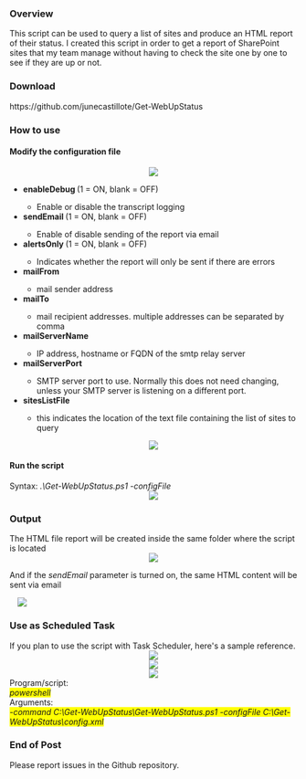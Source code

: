 <h3>
Overview</h3>
<div>
This script can be used to query a list of sites and produce an HTML report of their status. I created this script in order to get a report of SharePoint sites that my team manage without having to check the site one by one to see if they are up or not.</div>
<div>

</div>
<h3>
Download</h3>
<div>
https://github.com/junecastillote/Get-WebUpStatus</div>
<div>

</div>
<h3>
How to use</h3>
<h4>
Modify the configuration file</h4>
<div class="separator" style="clear: both; text-align: center;">
<a href="https://4.bp.blogspot.com/-IK6GWPEvTtw/XIKoGysGo5I/AAAAAAAAFcY/O18o46ePOPkTsC2hamjfHC50bpnGMEO3ACPcBGAYYCw/s1600/mRemoteNG_2019-03-09_01-35-53.png" imageanchor="1" style="display: inline !important; margin-left: 1em; margin-right: 1em; text-align: center;"><img border="0" data-original-height="255" data-original-width="500" src="https://4.bp.blogspot.com/-IK6GWPEvTtw/XIKoGysGo5I/AAAAAAAAFcY/O18o46ePOPkTsC2hamjfHC50bpnGMEO3ACPcBGAYYCw/s1600/mRemoteNG_2019-03-09_01-35-53.png" /></a></div>
<div>
</div>
<div>

</div>
<div>
<ul>
<li><b>enableDebug&nbsp;</b>(1 = ON, blank = OFF)</li>
<ul>
<li>Enable or disable the transcript logging</li>
</ul>
<li><b>sendEmail </b>(1 = ON, blank = OFF)</li>
<ul>
<li>Enable of disable sending of the report via email</li>
</ul>
<li><b>alertsOnly </b>(1 = ON, blank = OFF)</li>
<ul>
<li>Indicates whether the report will only be sent if there are errors</li>
</ul>
<li><b class="">mailFrom</b></li>
<ul>
<li>mail sender address</li>
</ul>
<li><b class="">mailTo</b></li>
<ul>
<li>mail recipient addresses. multiple addresses can be separated by comma</li>
</ul>
<li><b class="">mailServerName</b></li>
<ul>
<li>IP address, hostname or FQDN of the smtp&nbsp;relay server</li>
</ul>
<li><b class="">mailServerPort</b></li>
<ul>
<li>SMTP server port to use. Normally this does not need changing, unless your SMTP server is listening on a different port.</li>
</ul>
<li><b class="">sitesListFile</b></li>
<ul>
<li>this indicates the location of the text file containing the list of sites to query</li>
</ul>
</ul>
<div class="separator" style="clear: both; text-align: center;">
<a href="https://4.bp.blogspot.com/-Y5Bsfih5KIc/XIKsCL0-myI/AAAAAAAAFck/ABCR8gWbNVEyBg9CTk02T4A1ooNNcrc5wCPcBGAYYCw/s1600/mRemoteNG_2019-03-09_01-52-52.png" imageanchor="1" style="margin-left: 1em; margin-right: 1em;"><img border="0" data-original-height="123" data-original-width="298" src="https://4.bp.blogspot.com/-Y5Bsfih5KIc/XIKsCL0-myI/AAAAAAAAFck/ABCR8gWbNVEyBg9CTk02T4A1ooNNcrc5wCPcBGAYYCw/s1600/mRemoteNG_2019-03-09_01-52-52.png" /></a></div>
<div class="separator" style="clear: both; text-align: center;">

</div>
<h4>
Run the script</h4>
</div>
<div>
Syntax: <i>.</i><i>\Get-WebUpStatus.ps1 -configFile <file location=""></file></i></div>
<div>

</div>
<div class="separator" style="clear: both; text-align: center;">
<a href="https://2.bp.blogspot.com/-c8k_aVgvR5c/XIKswYNxFLI/AAAAAAAAFcs/Xd3LpQx_jP0_ueTZpHkADHnWSYiljBTZQCPcBGAYYCw/s1600/mRemoteNG_2019-03-09_01-55-51.png" imageanchor="1" style="margin-left: 1em; margin-right: 1em;"><img border="0" data-original-height="370" data-original-width="512" src="https://2.bp.blogspot.com/-c8k_aVgvR5c/XIKswYNxFLI/AAAAAAAAFcs/Xd3LpQx_jP0_ueTZpHkADHnWSYiljBTZQCPcBGAYYCw/s1600/mRemoteNG_2019-03-09_01-55-51.png" /></a></div>
<div class="separator" style="clear: both; text-align: center;">

</div>
<h3>
Output</h3>
<div>
The HTML file report will be created inside the same folder where the script is located</div>
<div>

</div>
<div class="separator" style="clear: both; text-align: center;">
<a href="https://3.bp.blogspot.com/-pO5DAYtojFg/XIKtbW82CDI/AAAAAAAAFc0/KCHEWVYo5VEJru2OUdP32uFC4rYRecJKwCPcBGAYYCw/s1600/mRemoteNG_2019-03-09_01-57-57.png" imageanchor="1" style="margin-left: 1em; margin-right: 1em;"><img border="0" data-original-height="183" data-original-width="518" src="https://3.bp.blogspot.com/-pO5DAYtojFg/XIKtbW82CDI/AAAAAAAAFc0/KCHEWVYo5VEJru2OUdP32uFC4rYRecJKwCPcBGAYYCw/s1600/mRemoteNG_2019-03-09_01-57-57.png" /></a></div>
<div class="separator" style="clear: both; text-align: center;">

</div>

And if the <i>sendEmail&nbsp;</i>parameter is turned on, the same HTML content will be sent via email

<div class="separator" style="clear: both; text-align: center;">

</div>
<div class="separator" style="clear: both; text-align: left;">
<a href="https://2.bp.blogspot.com/-xTEhRbZu-O4/XIKt_6W0X6I/AAAAAAAAFc8/bDA1F9Ymm2s_CiXmNfcfigNeM-GZuyefgCPcBGAYYCw/s1600/mRemoteNG_2019-03-09_02-00-14.png" imageanchor="1" style="margin-left: 1em; margin-right: 1em;"><img border="0" data-original-height="373" data-original-width="604" src="https://2.bp.blogspot.com/-xTEhRbZu-O4/XIKt_6W0X6I/AAAAAAAAFc8/bDA1F9Ymm2s_CiXmNfcfigNeM-GZuyefgCPcBGAYYCw/s1600/mRemoteNG_2019-03-09_02-00-14.png" /></a></div>
<div class="separator" style="clear: both; text-align: left;">

</div>
<h3>
Use as Scheduled Task</h3>
<div>
If you plan to use the script with Task Scheduler, here's a sample reference.</div>
<div class="separator" style="clear: both; text-align: center;">
<a href="https://2.bp.blogspot.com/-MXXq7MBim4g/XIKvL5SFWBI/AAAAAAAAFdQ/nkVjJS8xjcY3xGg5WRUJuM0EUU_FpGeZgCPcBGAYYCw/s1600/mRemoteNG_2019-03-09_02-04-51.png" imageanchor="1" style="margin-left: 1em; margin-right: 1em;"><img border="0" data-original-height="480" data-original-width="632" src="https://2.bp.blogspot.com/-MXXq7MBim4g/XIKvL5SFWBI/AAAAAAAAFdQ/nkVjJS8xjcY3xGg5WRUJuM0EUU_FpGeZgCPcBGAYYCw/s1600/mRemoteNG_2019-03-09_02-04-51.png" /></a></div>

<div class="separator" style="clear: both; text-align: center;">
<a href="https://4.bp.blogspot.com/-ShNxYkP3NPU/XIKvL8w7XiI/AAAAAAAAFdU/HKHr054BKAU3wSP0JlvTvj1MNfeJASbsQCPcBGAYYCw/s1600/mRemoteNG_2019-03-09_02-05-27.png" imageanchor="1" style="margin-left: 1em; margin-right: 1em;"><img border="0" data-original-height="517" data-original-width="594" src="https://4.bp.blogspot.com/-ShNxYkP3NPU/XIKvL8w7XiI/AAAAAAAAFdU/HKHr054BKAU3wSP0JlvTvj1MNfeJASbsQCPcBGAYYCw/s1600/mRemoteNG_2019-03-09_02-05-27.png" /></a></div>

<div class="separator" style="clear: both; text-align: center;">
</div>
<div class="separator" style="clear: both; text-align: center;">
<a href="https://4.bp.blogspot.com/-gx3CyKJegRY/XIKvL69WmtI/AAAAAAAAFdU/nJcbKjQPBeQ-DWWJwkv3qnanhts6kQEBQCPcBGAYYCw/s1600/mRemoteNG_2019-03-09_02-05-41.png" imageanchor="1" style="margin-left: 1em; margin-right: 1em;"><img border="0" data-original-height="500" data-original-width="456" src="https://4.bp.blogspot.com/-gx3CyKJegRY/XIKvL69WmtI/AAAAAAAAFdU/nJcbKjQPBeQ-DWWJwkv3qnanhts6kQEBQCPcBGAYYCw/s1600/mRemoteNG_2019-03-09_02-05-41.png" /></a></div>
<div>

</div>
<div>
Program/script:&nbsp;</div>
<div>
<span style="background-color: yellow;"><i>powershell</i></span></div>
<div>
Arguments:&nbsp;</div>
<div>
<i style="background-color: yellow;">-command C:\Get-WebUpStatus\Get-WebUpStatus.ps1 -configFile C:\Get-WebUpStatus\config.xml</i></div>
<div>

</div>
<h3>
End of Post</h3>
<div>
Please report issues in the Github repository.</div>
<ul><ul></ul>
</ul>
